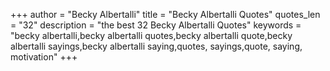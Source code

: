 +++
author = "Becky Albertalli"
title = "Becky Albertalli Quotes"
quotes_len = "32"
description = "the best 32 Becky Albertalli Quotes"
keywords = "becky albertalli,becky albertalli quotes,becky albertalli quote,becky albertalli sayings,becky albertalli saying,quotes, sayings,quote, saying, motivation"
+++
